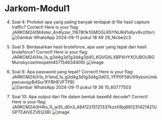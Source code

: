 # Jarkom-Modul1


4. Soal 4: Protokol apa yang paling banyak terdapat di file hasil capture traffic?
Correct! Here is your flag: JARKOM24{M4ster_4n4lyzer_11878t1k1GMOGLRSYNUR41s6yv9vz0tsr}
 ![Gambar WhatsApp 2024-09-11 pukul 18 49 29_f4cbe2c3](https://github.com/user-attachments/assets/73806510-af89-4356-9435-6b0ad8177106)

5. Soal 5: Berdasarkan hasil bruteforce, apa user yang tepat dari hasil bruteforce?
Correct! Here is your flag: JARKOM24{He_1s_g3d4g3d1g3d4g3d40_KQVGXLXBPXHYXOUBOURGMunskycoxrlmopeht457154634409}
![image](https://github.com/user-attachments/assets/47537e35-8767-4661-a877-02392d263438)

   
6. Soal 6: Apa password yang tepat?
Correct! Here is your flag: JARKOM24{h1s_fr1end_1s_g3d4g3d1g3d4g3d03_YFP0F58UX9yksnUmbpwivavsjyB4Sur1FFBHEVFTFB}
![Gambar WhatsApp 2024-09-11 pukul 19 36 10_60777503](https://github.com/user-attachments/assets/2cdaa489-5f23-4bc7-b091-76cb3db733ed)

10. Soal 10: Apa output dari file dalam bentuk base64 decode?
Correct! Here is your flag: JARKOM24{tH4ts_1t_w3ll_d0n3_48412215121337kzxfi9jq681231421421UGPTEAIVEZVEQ38}
![image](https://github.com/user-attachments/assets/a65068d2-bab5-4379-a5b7-2fa5978d0922)




   

